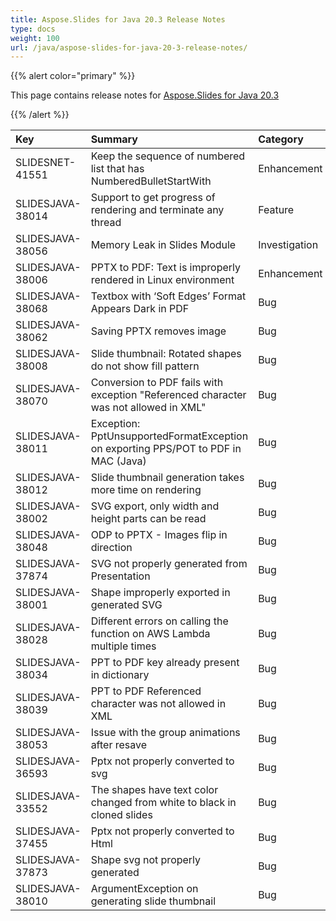 ```yaml
---
title: Aspose.Slides for Java 20.3 Release Notes
type: docs
weight: 100
url: /java/aspose-slides-for-java-20-3-release-notes/
---
```


{{% alert color="primary" %}} 

This page contains release notes for [Aspose.Slides for Java 20.3](https://releases.aspose.com/java/repo/com/aspose/aspose-slides/20.3/)

{{% /alert %}} 

|**Key**|**Summary**|**Category**|
| :- | :- | :- |
|SLIDESNET-41551|Keep the sequence of numbered list that has NumberedBulletStartWith   |Enhancement|
|SLIDESJAVA-38014|Support to get progress of rendering and terminate any thread|Feature|
|SLIDESJAVA-38056|Memory Leak in Slides Module|Investigation|
|SLIDESJAVA-38006|PPTX to PDF: Text is improperly rendered in Linux environment|Enhancement|
|SLIDESJAVA-38068|Textbox with ‘Soft Edges’ Format Appears Dark in PDF|Bug|
|SLIDESJAVA-38062|Saving PPTX removes image|Bug|
|SLIDESJAVA-38008|Slide thumbnail: Rotated shapes do not show fill pattern|Bug|
|SLIDESJAVA-38070|Conversion to PDF fails with exception "Referenced character was not allowed in XML"|Bug|
|SLIDESJAVA-38011|Exception: PptUnsupportedFormatException on exporting PPS/POT to PDF in MAC (Java)|Bug|
|SLIDESJAVA-38012|Slide thumbnail generation takes more time on rendering|Bug|
|SLIDESJAVA-38002|SVG export, only width and height parts can be read|Bug|
|SLIDESJAVA-38048|ODP to PPTX - Images flip in direction|Bug|
|SLIDESJAVA-37874|SVG not properly generated from Presentation|Bug|
|SLIDESJAVA-38001|Shape improperly exported in generated SVG|Bug|
|SLIDESJAVA-38028|Different errors on calling the function on AWS Lambda multiple times|Bug|
|SLIDESJAVA-38034|PPT to PDF key already present in dictionary|Bug|
|SLIDESJAVA-38039|PPT to PDF Referenced character was not allowed in XML|Bug|
|SLIDESJAVA-38053|Issue with the group animations after resave|Bug|
|SLIDESJAVA-36593|Pptx not properly converted to svg|Bug|
|SLIDESJAVA-33552|The shapes have text color changed from white to black in cloned slides|Bug|
|SLIDESJAVA-37455|Pptx not properly converted to Html|Bug|
|SLIDESJAVA-37873|Shape svg not properly generated|Bug|
|SLIDESJAVA-38010|ArgumentException on generating slide thumbnail|Bug|

